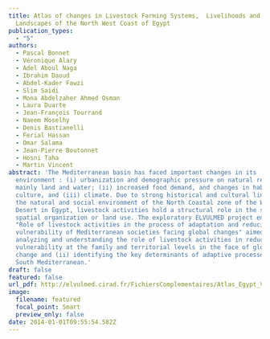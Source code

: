 ```yaml
---
title: Atlas of changes in Livestock Farming Systems,  Livelihoods and
  Landscapes of the North West Coast of Egypt
publication_types:
  - "5"
authors:
  - Pascal Bonnet
  - Véronique Alary
  - Adel Aboul Naga
  - Ibrahim Daoud
  - Abdel-Kader Fawzi
  - Slim Saidi
  - Mona Abdelzaher Ahmed Osman
  - Laura Duarte
  - Jean-François Tourrand
  - Naeem Moselhy
  - Denis Bastianelli
  - Ferial Hassan
  - Omar Salama
  - Jean-Pierre Boutonnet
  - Hosni Taha
  - Martin Vincent
abstract: 'The Mediterranean basin has faced important changes in its
  environment : (i) urbanization and demographic pressure on natural resources,
  mainly land and water; (ii) increased food demand, and changes in habit and
  culture, and (iii) climate. Due to strong historical and cultural links with
  the natural and social environment of the North Coastal zone of the Western
  Desert in Egypt, livestock activities hold a structural role in the social and
  spatial organization or land use. The exploratory ELVULMED project entitled:
  "Role of livestock activities in the process of adaptation and reducing
  vulnerability of Mediterranean societies facing global changes" aimed at : (i)
  analyzing and understanding the role of livestock activities in reducing the
  vulnerability at the family and territorial levels in the face of global
  change and (ii) identifying the key determinants of adaptive processes in the
  South Mediterranean.'
draft: false
featured: false
url_pdf: http://elvulmed.cirad.fr/FichiersComplementaires/Atlas_Egypt_Ver-8.pdf
image:
  filename: featured
  focal_point: Smart
  preview_only: false
date: 2014-01-01T09:55:54.582Z
---
```

